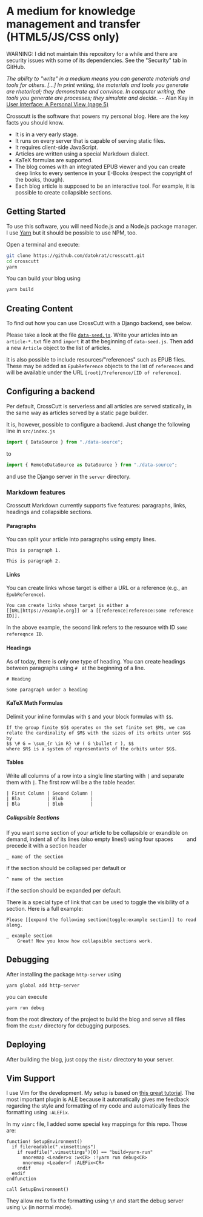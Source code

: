 # A medium for knowledge management and transfer (HTML5/JS/CSS only)

WARNING: I did not maintain this repository for a while and there are security issues with some of its dependencies. See the "Security" tab in GitHub.

*The ability to "write" in a medium means you can _generate_ materials and tools for others. [...] In print writing, the materials and tools you generate are rhetorical; they demonstrate and convince. In computer writing, the tools you generate are processes; they simulate and decide.* -- Alan Kay in [User Interface: A Personal View (page 5)](https://numinous.productions/ttft/assets/Kay1989.pdf)

Crosscutt is the software that powers my personal blog. Here are the key facts you should know.

* It is in a very early stage.
* It runs on every server that is capable of serving static files.
* It requires client-side JavaScript.
* Articles are written using a special Markdown dialect.
* KaTeX formulas are supported.
* The blog comes with an integrated EPUB viewer and you can create deep links to every sentence in your E-Books (respect the copyright of the books, though).
* Each blog article is supposed to be an interactive tool. For example, it is possible to create collapsible sections.

## Getting Started

To use this software, you will need Node.js and a Node.js package manager. I use [Yarn](https://yarnpkg.com/) but it should be possible to use NPM, too.

Open a terminal and execute:
```sh
git clone https://github.com/datokrat/crosscutt.git
cd crosscutt
yarn
```

You can build your blog using
```sh
yarn build
```

## Creating Content

To find out how you can use CrossCutt with a Django backend, see below.

Please take a look at the file  [`data-seed.js`](./src/data-seed.js). Write your articles into an `article-*.txt` file and `import` it at the beginning of `data-seed.js`. Then add a new `Article` object to the list of articles.

It is also possible to include resources/"references" such as EPUB files. These may be added as `EpubReference` objects to the list of `references` and will be available under the URL `[root]/?reference/[ID of reference]`.

## Configuring a backend

Per default, CrossCutt is serverless and all articles are served statically,
in the same way as articles served by a static page builder.

It is, however, possible to configure a backend. Just change the following line in `src/index.js`
```js
import { DataSource } from "./data-source";
```
to
```js
import { RemoteDataSource as DataSource } from "./data-source";
```
and use the Django server in the `server` directory.

### Markdown features

Crosscutt Markdown currently supports five features: paragraphs, links, headings and collapsible sections.

#### Paragraphs

You can split your article into paragraphs using empty lines.

```
This is paragraph 1.

This is paragraph 2.
```

#### Links

You can create links whose target is either a URL or a reference (e.g., an `EpubReference`).

```
You can create links whose target is either a [[URL|https://example.org]] or a [[reference|reference:some reference ID]].
```

In the above example, the second link refers to the resource with ID `some refereqnce ID`.

#### Headings

As of today, there is only one type of heading. You can create headings between paragraphs using `# ` at the beginning of a line.

```
# Heading

Some paragraph under a heading
```

#### KaTeX Math Formulas

Delimit your inline formulas with `$` and your block formulas with `$$`.

```
If the group finite $G$ operates on the set finite set $M$, we can relate the cardinality of $M$ with the sizes of its orbits unter $G$ by
$$ \# G = \sum_{r \in R} \# ( G \bullet r ), $$
where $R$ is a system of representants of the orbits unter $G$.
```

#### Tables

Write all columns of a row into a single line starting with `|` and separate them with `|`.
The first row will be a the table header.

```
| First Column | Second Column |
| Bla          | Blub          |
| Bla          | Blub          |
```

##### Collapsible Sections

If you want some section of your article to be collapsible or exandible on demand, indent all of its lines (also empty lines!) using four spaces `    ` and precede it with a section header
```^ 
_ name of the section
```
if the section should be collapsed per default or
```
^ name of the section
```
if the section should be expanded per default.

There is a special type of link that can be used to toggle the visibility of a section. Here is a full example:
```
Please [[expand the following section|toggle:example section]] to read along.

_ example section
    Great! Now you know how collapsible sections work.
```

## Debugging

After installing the package `http-server` using
```
yarn global add http-server
```
you can execute
```
yarn run debug
```
from the root directory of the project to build the blog and serve all files from the `dist/` directory for debugging purposes.

## Deploying

After building the blog, just copy the `dist/` directory to your server.

## Vim Support

I use Vim for the development. My setup is based on [this great tutorial](https://freshman.tech/vim-javascript/). The most important plugin is ALE because it automatically gives me feedback regarding the style and formatting of my code and automatically fixes the formatting using `:ALEFix`.

In my `vimrc` file, I added some special key mappings for this repo. Those are:
```
function! SetupEnvironment()
  if filereadable(".vimsettings")
    if readfile(".vimsettings")[0] == "build=yarn-run"
      nnoremap <Leader>x :w<CR> :!yarn run debug<CR>
      nnoremap <Leader>f :ALEFix<CR>
    endif
  endif
endfunction

call SetupEnvironment()
```
They allow me to fix the formatting using `\f` and start the debug server using `\x` (in normal mode).

